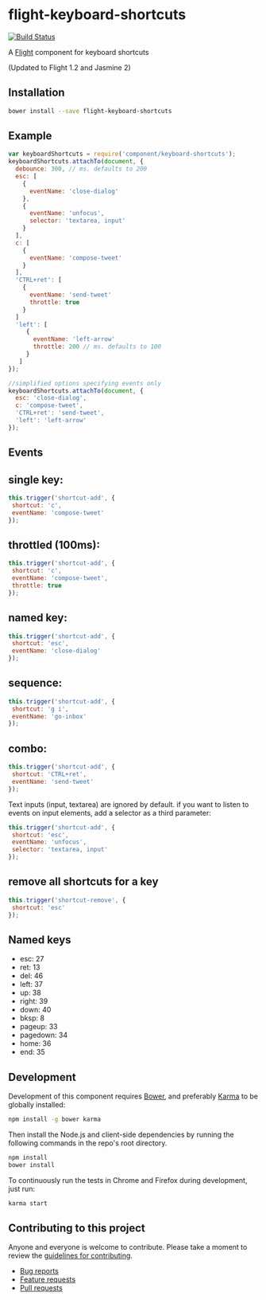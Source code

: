 # flight-keyboard-shortcuts

[![Build Status](https://secure.travis-ci.org/tbrd/flight-keyboard-shortcuts.png)](http://travis-ci.org/tbrd/flight-keyboard-shortcuts)

A [Flight](https://github.com/flightjs/flight) component for keyboard shortcuts

(Updated to Flight 1.2 and Jasmine 2) 

## Installation

```bash
bower install --save flight-keyboard-shortcuts
```

## Example

```javascript
var keyboardShortcuts = require('component/keyboard-shortcuts');
keyboardShortcuts.attachTo(document, {
  debounce: 300, // ms. defaults to 200
  esc: [
    {
      eventName: 'close-dialog'
    },
    {
      eventName: 'unfocus',
      selector: 'textarea, input'
    }
  ],
  c: [
    {
      eventName: 'compose-tweet'
    }
  ],
  'CTRL+ret': [
    {
      eventName: 'send-tweet'
      throttle: true
    }
  ]
  'left': [
     {
       eventName: 'left-arrow'
       throttle: 200 // ms. defaults to 100
     }
   ]
});

//simplified options specifying events only
keyboardShortcuts.attachTo(document, {
  esc: 'close-dialog',
  c: 'compose-tweet',
  'CTRL+ret': 'send-tweet',
  'left': 'left-arrow'
});
```

## Events

## single key:
```javascript
this.trigger('shortcut-add', {
 shortcut: 'c',
 eventName: 'compose-tweet'
});
```

## throttled (100ms):
```javascript
this.trigger('shortcut-add', {
 shortcut: 'c',
 eventName: 'compose-tweet',
 throttle: true
});
```

## named key:
```javascript
this.trigger('shortcut-add', {
 shortcut: 'esc',
 eventName: 'close-dialog'
});
```

## sequence:
```javascript
this.trigger('shortcut-add', {
 shortcut: 'g i',
 eventName: 'go-inbox'
});
```

## combo:
```javascript
this.trigger('shortcut-add', {
 shortcut: 'CTRL+ret',
 eventName: 'send-tweet'
});
```

Text inputs (input, textarea) are ignored by default. if you want to listen to events on input
elements, add a selector as a third parameter:

```javascript
this.trigger('shortcut-add', {
 shortcut: 'esc',
 eventName: 'unfocus',
 selector: 'textarea, input'
});
```

## remove all shortcuts for a key
```javascript
this.trigger('shortcut-remove', {
 shortcut: 'esc'
});
```

## Named keys

* esc: 27
* ret: 13
* del: 46
* left: 37
* up: 38
* right: 39
* down: 40
* bksp: 8
* pageup: 33
* pagedown: 34
* home: 36
* end: 35

## Development

Development of this component requires [Bower](http://bower.io), and preferably
[Karma](http://karma-runner.github.io) to be globally installed:

```bash
npm install -g bower karma
```

Then install the Node.js and client-side dependencies by running the following
commands in the repo's root directory.

```bash
npm install
bower install
```

To continuously run the tests in Chrome and Firefox during development, just run:

```bash
karma start
```

## Contributing to this project

Anyone and everyone is welcome to contribute. Please take a moment to
review the [guidelines for contributing](CONTRIBUTING.md).

* [Bug reports](CONTRIBUTING.md#bugs)
* [Feature requests](CONTRIBUTING.md#features)
* [Pull requests](CONTRIBUTING.md#pull-requests)
